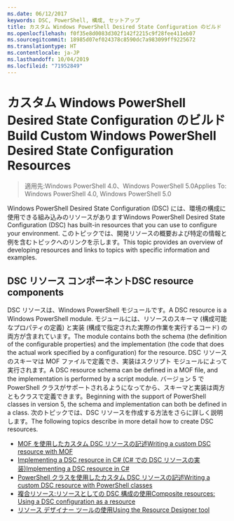 ```yaml
---
ms.date: 06/12/2017
keywords: DSC, PowerShell, 構成, セットアップ
title: カスタム Windows PowerShell Desired State Configuration のビルド
ms.openlocfilehash: f0f35e8d0083d302f142f2215c9f28fee411eb07
ms.sourcegitcommit: 18985d07ef024378c8590dc7a983099ff9225672
ms.translationtype: HT
ms.contentlocale: ja-JP
ms.lasthandoff: 10/04/2019
ms.locfileid: "71952849"
---
```

# <a name="build-custom-windows-powershell-desired-state-configuration-resources"></a><span data-ttu-id="534fe-103">カスタム Windows PowerShell Desired State Configuration のビルド</span><span class="sxs-lookup"><span data-stu-id="534fe-103">Build Custom Windows PowerShell Desired State Configuration Resources</span></span>

> <span data-ttu-id="534fe-104">適用先:Windows PowerShell 4.0、Windows PowerShell 5.0</span><span class="sxs-lookup"><span data-stu-id="534fe-104">Applies To: Windows PowerShell 4.0, Windows PowerShell 5.0</span></span>

<span data-ttu-id="534fe-105">Windows PowerShell Desired State Configuration (DSC) には、環境の構成に使用できる組み込みのリソースがあります</span><span class="sxs-lookup"><span data-stu-id="534fe-105">Windows PowerShell Desired State Configuration (DSC) has built-in resources that you can use to configure your environment.</span></span> <span data-ttu-id="534fe-106">このトピックでは、開発リソースの概要および特定の情報と例を含むトピックへのリンクを示します。</span><span class="sxs-lookup"><span data-stu-id="534fe-106">This topic provides an overview of developing resources and links to topics with specific information and examples.</span></span>

## <a name="dsc-resource-components"></a><span data-ttu-id="534fe-107">DSC リソース コンポーネント</span><span class="sxs-lookup"><span data-stu-id="534fe-107">DSC resource components</span></span>

<span data-ttu-id="534fe-108">DSC リソースは、Windows PowerShell モジュールです。</span><span class="sxs-lookup"><span data-stu-id="534fe-108">A DSC resource is a Windows PowerShell module.</span></span> <span data-ttu-id="534fe-109">モジュールには、リソースのスキーマ (構成可能なプロパティの定義) と実装 (構成で指定された実際の作業を実行するコード) の両方が含まれています。</span><span class="sxs-lookup"><span data-stu-id="534fe-109">The module contains both the schema (the definition of the configurable properties) and the implementation (the code that does the actual work specified by a configuration) for the resource.</span></span> <span data-ttu-id="534fe-110">DSC リソースのスキーマは MOF ファイルで定義でき、実装はスクリプト モジュールによって実行されます。</span><span class="sxs-lookup"><span data-stu-id="534fe-110">A DSC resource schema can be defined in a MOF file, and the implementation is performed by a script module.</span></span> <span data-ttu-id="534fe-111">バージョン 5 で PowerShell クラスがサポートされるようになってから、スキーマと実装は両方ともクラスで定義できます。</span><span class="sxs-lookup"><span data-stu-id="534fe-111">Beginning with the support of PowerShell classes in version 5, the schema and implementation can both be defined in a class.</span></span> <span data-ttu-id="534fe-112">次のトピックでは、DSC リソースを作成する方法をさらに詳しく説明します。</span><span class="sxs-lookup"><span data-stu-id="534fe-112">The following topics describe in more detail how to create DSC resources.</span></span>

* [<span data-ttu-id="534fe-113">MOF を使用したカスタム DSC リソースの記述</span><span class="sxs-lookup"><span data-stu-id="534fe-113">Writing a custom DSC resource with MOF</span></span>](authoringResourceMOF.md)
* [<span data-ttu-id="534fe-114">Implementing a DSC resource in C# (C# での DSC リソースの実装)</span><span class="sxs-lookup"><span data-stu-id="534fe-114">Implementing a DSC resource in C#</span></span>](authoringResourceMofCS.md)
* [<span data-ttu-id="534fe-115">PowerShell クラスを使用したカスタム DSC リソースの記述</span><span class="sxs-lookup"><span data-stu-id="534fe-115">Writing a custom DSC resource with PowerShell classes</span></span>](authoringResourceClass.md)
* [<span data-ttu-id="534fe-116">複合リソース:リソースとしての DSC 構成の使用</span><span class="sxs-lookup"><span data-stu-id="534fe-116">Composite resources: Using a DSC configuration as a resource</span></span>](authoringResourceComposite.md)
* [<span data-ttu-id="534fe-117">リソース デザイナー ツールの使用</span><span class="sxs-lookup"><span data-stu-id="534fe-117">Using the Resource Designer tool</span></span>](authoringResourceMofDesigner.md)
